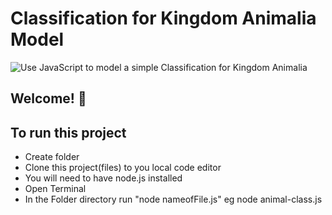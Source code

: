 # Classification for Kingdom Animalia Model 

![Use JavaScript to model a simple Classification for Kingdom Animalia]()

## Welcome! 👋

## To run this project
- Create folder
- Clone this project(files) to you local code editor
- You will need to have node.js installed
- Open Terminal
- In the Folder directory run "node nameofFile.js" eg node animal-class.js
